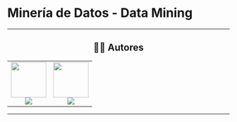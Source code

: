 # Minería de Datos - Data Mining

</details>

---
<div align="center">
<h2 align="center">👨‍💻 Autores</h2>
<p align="center">
  <table>
    <tr>
      <td align="center">
        <a href="https://www.linkedin.com/in/axelescalante0/" target="_blank">
          <img src="https://avatars.githubusercontent.com/u/141271318" width="80" height="80" /><br>
          <img src="https://img.shields.io/badge/LinkedIn-Escalante%20Axel-0A66C2?style=sociale&logo=linkedin" />
        </a>
      </td>
      <td align="center">
        <a href="https://www.linkedin.com/in/ayrton-milessi-90ab91327/" target="_blank">
          <img src="https://avatars.githubusercontent.com/u/141248568?s=80" width="80" height="80" /><br>
          <img src="https://img.shields.io/badge/LinkedIn-Milessi%20Ayrton-0A66C2?style=sociale&logo=linkedin" />
        </a>
      </td>
    </tr>
  </table>
</p>
</div>


---
